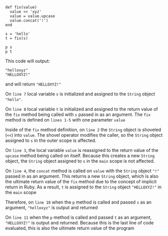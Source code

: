 ```
def fix(value)
  value << 'xyz'
  value = value.upcase
  value.concat('!')
end

s = 'hello'
t = fix(s)

p s
p t
```

This code will output:

```
"helloxyz"
"HELLOXYZ!"
```

and will return `"HELLOXYZ!"`

On `line 7` local variable `s` is initialized and assigned to the `String`
object `"hello"`.

On `line 8` local variable `t` is initialized and assigned to the return value
of the `fix` method being called with `s` passed in as an argument. The `fix`
method is defined on `lines 1-5` with one parameter `value`

Inside of the `fix` method definition, on `line 2` the `String` object is
shoveled (`<<`) into `value`. The shovel operator modifies the caller, so the
`String` object assigned to `s` in the outer scope is affected.

On `line 3`, the local variable `value` is reassigned to the return value of the
`upcase` method being called on itself. Because this creates a new `String`
object, the `String` object assigned to `s` in the `main` scope is not affected.

On `line 4`, the `concat` method is called on `value` with the `String` object
`"!"` passed in as an argument. This returns a new `String` object, which is
also the ultimate return value of the `fix` method due to the concept of
implicit return in Ruby. As a result, `t` is assigned to the `String` object 
`"HELLOXYZ!"` in the `main` scope

Therefore, on `line 10` when the `p` method is called and passed `s` as an
argument, `"helloxyz"` is output and returned

On `line 11` when the `p` method is called and passed `t` as an argument,
`"HELLOXYZ!"` is output and returned. Because this is the last line of code
evaluated, this is also the ultimate return value of the program
